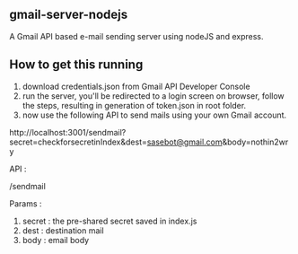 ## gmail-server-nodejs
A Gmail API based e-mail sending server using nodeJS and express. 

## How to get this running 
1. download credentials.json from Gmail API Developer Console
2. run the server, you'll be redirected to a login screen on browser, follow the steps, resulting in generation of token.json in root folder.
3. now use the following API to send mails using your own Gmail account.

http://localhost:3001/sendmail?secret=checkforsecretinIndex&dest=sasebot@gmail.com&body=nothin2wry


API : 

/sendmail

Params : 
1. secret : the pre-shared secret saved in index.js
2. dest   : destination mail 
3. body   : email body
